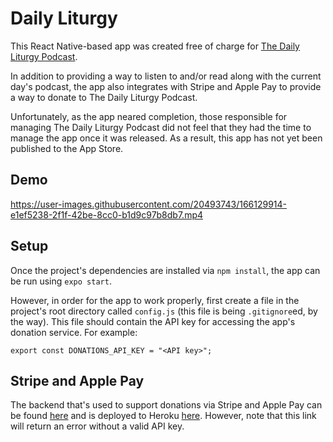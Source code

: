 # Daily Liturgy

This React Native-based app was created free of charge for [The Daily Liturgy Podcast](https://dailyliturgy.com/).

In addition to providing a way to listen to and/or read along with the current day's podcast, the app also integrates with Stripe and Apple Pay to provide a way to donate to The Daily Liturgy Podcast.

Unfortunately, as the app neared completion, those responsible for managing The Daily Liturgy Podcast did not feel that they had the time to manage the app once it was released. As a result, this app has not yet been published to the App Store.

## Demo

https://user-images.githubusercontent.com/20493743/166129914-e1ef5238-2f1f-42be-8cc0-b1d9c97b8db7.mp4

## Setup

Once the project's dependencies are installed via `npm install`, the app can be run using `expo start`.

However, in order for the app to work properly, first create a file in the project's root directory called `config.js` (this file is being `.gitignore`ed, by the way). This file should contain the API key for accessing the app's donation service. For example:

```
export const DONATIONS_API_KEY = "<API key>";
```

## Stripe and Apple Pay

The backend that's used to support donations via Stripe and Apple Pay can be found [here](https://github.com/kochcj1/daily-liturgy-donations) and is deployed to Heroku [here](https://daily-liturgy-donations.herokuapp.com/). However, note that this link will return an error without a valid API key.
